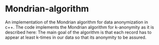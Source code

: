 # Mondrian-algorithm
An implementation of the Mondrian algorithm for data anonymization in c++.
The code implements the Mondrian algorithm for k-anonymity as it is described here:
The main goal of the algorithm is  that each record has to appear at least k-times in our
data so that its anonymity to be assured.

